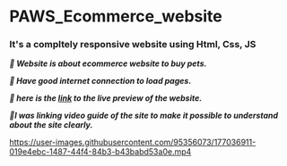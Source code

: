 # PAWS_Ecommerce_website 

### It's a compltely responsive website using Html, Css, JS

***&#x1F537;  Website is about ecommerce website to buy pets.***<br/>

***&#x1F537;  Have good internet connection to load pages.***<br/>

***&#x1F537;  here is the <a href="https://venkatavijayabhaskar007.github.io/PAWS_Ecommerce_website/">link</a> to the live preview of the website.***
<br/>
 

 ***&#x1F537;I was linking video guide of the site to make it possible to understand about the site clearly.*** <br/>
 
 


https://user-images.githubusercontent.com/95356073/177036911-019e4ebc-1487-44f4-84b3-b43babd53a0e.mp4

